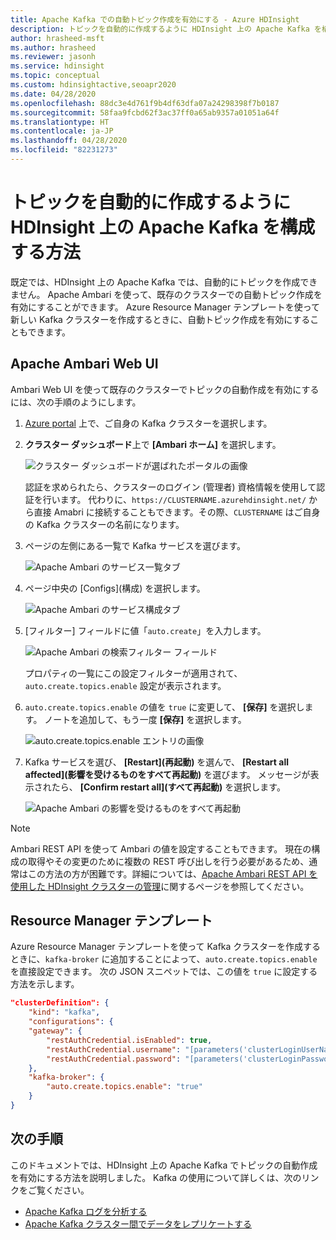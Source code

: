 ```yaml
---
title: Apache Kafka での自動トピック作成を有効にする - Azure HDInsight
description: トピックを自動的に作成するように HDInsight 上の Apache Kafka を構成する方法を説明します。 Ambari を使用して `auto.create.topics.enable` を true に設定することにより、Kafka を構成できます。 または、クラスターの作成中に PowerShell または Resource Manager テンプレートを使用します。
author: hrasheed-msft
ms.author: hrasheed
ms.reviewer: jasonh
ms.service: hdinsight
ms.topic: conceptual
ms.custom: hdinsightactive,seoapr2020
ms.date: 04/28/2020
ms.openlocfilehash: 88dc3e4d761f9b4df63dfa07a24298398f7b0187
ms.sourcegitcommit: 58faa9fcbd62f3ac37ff0a65ab9357a01051a64f
ms.translationtype: HT
ms.contentlocale: ja-JP
ms.lasthandoff: 04/28/2020
ms.locfileid: "82231273"
---
```

# <a name="how-to-configure-apache-kafka-on-hdinsight-to-automatically-create-topics"></a>トピックを自動的に作成するように HDInsight 上の Apache Kafka を構成する方法

既定では、HDInsight 上の Apache Kafka では、自動的にトピックを作成できません。 Apache Ambari を使って、既存のクラスターでの自動トピック作成を有効にすることができます。 Azure Resource Manager テンプレートを使って新しい Kafka クラスターを作成するときに、自動トピック作成を有効にすることもできます。

## <a name="apache-ambari-web-ui"></a>Apache Ambari Web UI

Ambari Web UI を使って既存のクラスターでトピックの自動作成を有効にするには、次の手順のようにします。

1. [Azure portal](https://portal.azure.com) 上で、ご自身の Kafka クラスターを選択します。

1. **クラスター ダッシュボード**上で **[Ambari ホーム]** を選択します。

    ![クラスター ダッシュボードが選ばれたポータルの画像](./media/apache-kafka-auto-create-topics/azure-portal-cluster-dashboard-ambari.png)

    認証を求められたら、クラスターのログイン (管理者) 資格情報を使用して認証を行います。 代わりに、`https://CLUSTERNAME.azurehdinsight.net/` から直接 Amabri に接続することもできます。その際、`CLUSTERNAME` はご自身の Kafka クラスターの名前になります。

1. ページの左側にある一覧で Kafka サービスを選びます。

    ![Apache Ambari のサービス一覧タブ](./media/apache-kafka-auto-create-topics/hdinsight-service-list.png)

1. ページ中央の [Configs]\(構成\) を選択します。

    ![Apache Ambari のサービス構成タブ](./media/apache-kafka-auto-create-topics/hdinsight-service-config.png)

1. [フィルター] フィールドに値「`auto.create`」を入力します。

    ![Apache Ambari の検索フィルター フィールド](./media/apache-kafka-auto-create-topics/hdinsight-filter-field.png)

    プロパティの一覧にこの設定フィルターが適用されて、`auto.create.topics.enable` 設定が表示されます。

1. `auto.create.topics.enable` の値を `true` に変更して、 **[保存]** を選択します。 ノートを追加して、もう一度 **[保存]** を選択します。

    ![auto.create.topics.enable エントリの画像](./media/apache-kafka-auto-create-topics/auto-create-topics-enable.png)

1. Kafka サービスを選び、 __[Restart]\(再起動\)__ を選んで、 __[Restart all affected]\(影響を受けるものをすべて再起動\)__ を選びます。 メッセージが表示されたら、 __[Confirm restart all]\(すべて再起動\)__ を選択します。

    ![Apache Ambari の影響を受けるものをすべて再起動](./media/apache-kafka-auto-create-topics/restart-all-affected.png)

> [!NOTE]  
> Ambari REST API を使って Ambari の値を設定することもできます。 現在の構成の取得やその変更のために複数の REST 呼び出しを行う必要があるため、通常はこの方法の方が困難です。詳細については、[Apache Ambari REST API を使用した HDInsight クラスターの管理](../hdinsight-hadoop-manage-ambari-rest-api.md)に関するページを参照してください。

## <a name="resource-manager-templates"></a>Resource Manager テンプレート

Azure Resource Manager テンプレートを使って Kafka クラスターを作成するときに、`kafka-broker` に追加することによって、`auto.create.topics.enable` を直接設定できます。 次の JSON スニペットでは、この値を `true` に設定する方法を示します。

```json
"clusterDefinition": {
    "kind": "kafka",
    "configurations": {
    "gateway": {
        "restAuthCredential.isEnabled": true,
        "restAuthCredential.username": "[parameters('clusterLoginUserName')]",
        "restAuthCredential.password": "[parameters('clusterLoginPassword')]"
    },
    "kafka-broker": {
        "auto.create.topics.enable": "true"
    }
}
```

## <a name="next-steps"></a>次の手順

このドキュメントでは、HDInsight 上の Apache Kafka でトピックの自動作成を有効にする方法を説明しました。 Kafka の使用について詳しくは、次のリンクをご覧ください。

* [Apache Kafka ログを分析する](apache-kafka-log-analytics-operations-management.md)
* [Apache Kafka クラスター間でデータをレプリケートする](apache-kafka-mirroring.md)
